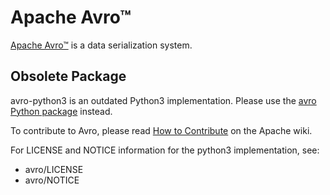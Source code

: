# Apache Avro™

[Apache Avro™](https://avro.apache.org/) is a data serialization system.


## Obsolete Package

avro-python3 is an outdated Python3 implementation.
Please use the [avro Python package](https://pypi.org/project/avro/) instead.

To contribute to Avro, please read [How to Contribute](https://cwiki.apache.org/confluence/display/AVRO/How+To+Contribute) on the Apache wiki.

For LICENSE and NOTICE information for the python3 implementation, see:

* avro/LICENSE
* avro/NOTICE
